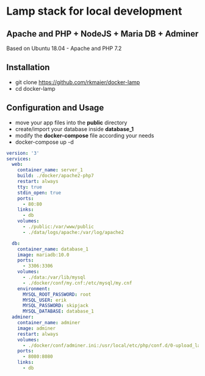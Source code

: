 # Lamp stack for local development

## Apache and PHP + NodeJS + Maria DB  + Adminer
Based on Ubuntu 18.04 - Apache and PHP 7.2


**Installation**
-------------------
- git clone https://github.com/rkmaier/docker-lamp
- cd docker-lamp

**Configuration and Usage**
----------------------------
- move your app files into the **public** directory
- create/import your database inside **database_1**
- modify the **docker-compose** file according your needs
- docker-compose up -d 


```yaml
version: '3'
services:
  web:
    container_name: server_1
    build: ./docker/apache2-php7
    restart: always
    tty: true
    stdin_open: true
    ports:
      - 80:80
    links:
      - db
    volumes:
      - ./public:/var/www/public
      - ./data/logs/apache:/var/log/apache2

  db:
    container_name: database_1
    image: mariadb:10.0
    ports:
      - 3306:3306
    volumes:
      - ./data:/var/lib/mysql
      - ./docker/conf/my.cnf:/etc/mysql/my.cnf
    environment:
      MYSQL_ROOT_PASSWORD: root
      MYSQL_USER: erik
      MYSQL_PASSWORD: skipjack
      MYSQL_DATABASE: database_1
  adminer:
    container_name: adminer
    image: adminer
    restart: always
    volumes:
      - ./docker/conf/adminer.ini:/usr/local/etc/php/conf.d/0-upload_large_dumps.ini
    ports:
      - 8080:8080
    links:
      - db
```


